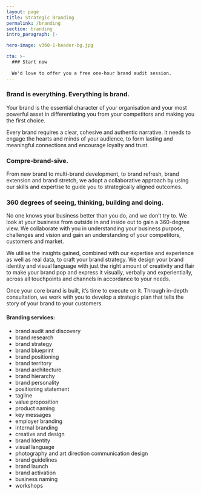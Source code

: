 ```yaml
---
layout: page
title: Strategic Branding
permalink: /branding
section: branding
intro_paragraph: |-

hero-image: v360-1-header-bg.jpg

cta: >-
  ### Start now
  
  We'd love to offer you a free one-hour brand audit session.
---
```


### Brand is everything. Everything is brand.
  Your brand is the essential character of your organisation and your most powerful asset in differentiating you from your competitors and making you the first choice.
  
  
  Every brand requires a clear, cohesive and authentic narrative. It needs to engage the hearts and minds of your audience, to form lasting and meaningful connections and encourage loyalty and trust.
  
  
### Compre-brand-sive.
  From new brand to multi-brand development, to brand refresh, brand extension and brand stretch, we adopt a collaborative approach by using our skills and expertise to guide you to strategically aligned outcomes.
  
  
### 360 degrees of seeing, thinking, building and doing.
  No one knows your business better than you do, and we don’t try to. We look at your business from outside in and inside out to gain a 360-degree view. We collaborate with you in understanding your business purpose, challenges and vision and gain an understanding of your competitors, customers and market.
  
  
  We utilise the insights gained, combined with our expertise and experience as well as real data, to craft your brand strategy. We design your brand identity and visual language with just the right amount of creativity and flair to make your brand pop and express it visually, verbally and experientially, across all touchpoints and channels in accordance to your needs.
  
  
  Once your core brand is built, it’s time to execute on it. Through in-depth consultation, we work with you to develop a strategic plan that tells the story of your brand to your customers.
  

#### Branding services:

  * brand audit and discovery
  * brand research
  * brand strategy
  * brand blueprint
  * brand positioning
  * brand territory
  * brand architecture
  * brand hierarchy
  * brand personality
  * positioning statement
  * tagline
  * value proposition
  * product naming
  * key messages
  * employer branding
  * internal branding
  * creative and design
  * brand Identity
  * visual language
  * photography and art direction   communication design
  * brand guidelines
  * brand launch
  * brand activation
  * business naming
  * workshops